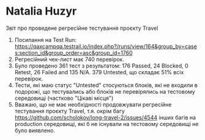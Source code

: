 # Natalia Huzyr
Звіт про проведене регресійне тестування проєкту Travel

1. Посилання на Test Run: https://qaxcampqa.testrail.io/index.php?/runs/view/164&group_by=cases:section_id&group_order=asc&group_id=1760
2. Регресійний чек-лист має 740 перевірок.
3. Було проведено 361 тест з результатом: 176 Passed, 24 Blocked, 0 Retest, 26 Failed and 135 N/A.
   379 Untested, що складає 51% всіх перевірок.
4. Тести, які маю статус "Untested" стосуються блоків, які не входили в подорожі, що тестувались або блоків не перевірялись на тестовому середовищі (частково "Цікаві місця")
5. Вважаю, що не має необхідності продовжувати регресійне тестування проєкту Travel, т.я. окрім багу https://github.com/scholokov/long-travel-2/issues/4544 інших багів на production середовищі, які б не існували на тестовому середовищі не було виявлено.
